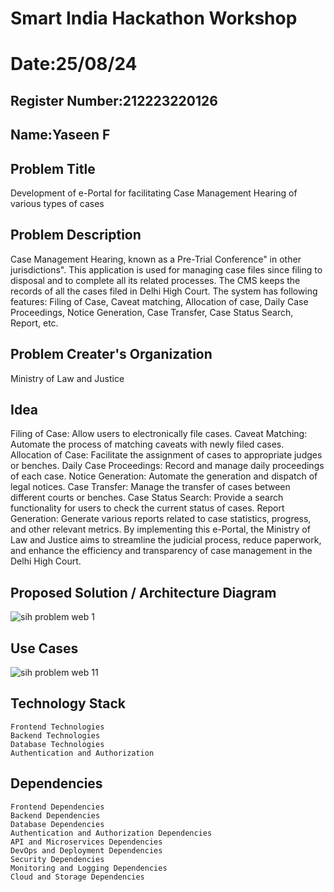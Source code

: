 # Smart India Hackathon Workshop
# Date:25/08/24
## Register Number:212223220126
## Name:Yaseen F
## Problem Title
Development of e-Portal for facilitating Case Management Hearing of various types of cases
## Problem Description
Case Management Hearing, known as a Pre-Trial Conference" in other jurisdictions". This application is used for managing case files since filing to disposal and to complete all its related processes. The CMS keeps the records of all the cases filed in Delhi High Court. The system has following features: Filing of Case, Caveat matching, Allocation of case, Daily Case Proceedings, Notice Generation, Case Transfer, Case Status Search, Report, etc.
## Problem Creater's Organization
Ministry of Law and Justice

## Idea
Filing of Case: Allow users to electronically file cases.
Caveat Matching: Automate the process of matching caveats with newly filed cases.
Allocation of Case: Facilitate the assignment of cases to appropriate judges or benches.
Daily Case Proceedings: Record and manage daily proceedings of each case.
Notice Generation: Automate the generation and dispatch of legal notices.
Case Transfer: Manage the transfer of cases between different courts or benches.
Case Status Search: Provide a search functionality for users to check the current status of cases.
Report Generation: Generate various reports related to case statistics, progress, and other relevant metrics.
By implementing this e-Portal, the Ministry of Law and Justice aims to streamline the judicial process, reduce paperwork, and enhance the efficiency and transparency of case management in the Delhi High Court.


## Proposed Solution / Architecture Diagram
![sih problem web 1](https://github.com/user-attachments/assets/f393723e-3244-4ec4-98ca-fbb6a2e79a30)


## Use Cases
![sih problem web 11](https://github.com/user-attachments/assets/c3d8975a-2403-4004-a6dc-6018e2377b13)


## Technology Stack
```
Frontend Technologies
Backend Technologies
Database Technologies
Authentication and Authorization
```

## Dependencies
```
Frontend Dependencies
Backend Dependencies
Database Dependencies
Authentication and Authorization Dependencies
API and Microservices Dependencies
DevOps and Deployment Dependencies
Security Dependencies
Monitoring and Logging Dependencies
Cloud and Storage Dependencies
```




